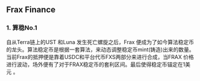 

## Frax Finance



### 1. 算稳No.1

自从Terra链上的UST 和Luna 发生死亡螺旋之后，Frax 便成为了如今算法稳定币的龙头。算法稳定币是根据一套算法，来动态调整稳定币mint(铸造)出来的数量。当前Frax的抵押便是靠着USDC和平台代币FXS两部分来进行合成，当FRAX 价格进行波动，场外便有了对于FRAX稳定币的套利区间。最后使得稳定币锚定在1美元 。

